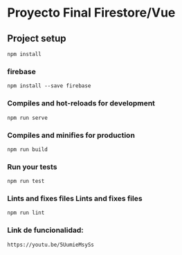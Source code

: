 # Proyecto Final Firestore/Vue

## Project setup
```
npm install
```
### firebase
```
npm install --save firebase
```
### Compiles and hot-reloads for development
```
npm run serve
```

### Compiles and minifies for production
```
npm run build
```

### Run your tests
```
npm run test
```

### Lints and fixes files Lints and fixes files
```
npm run lint
```
### Link de funcionalidad:
```
https://youtu.be/5UumieMsySs
```
